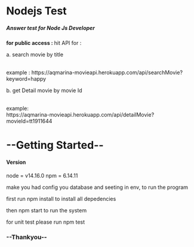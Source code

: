 # Nodejs Test
<h5>Answer test for Node Js Developer</h5>

<b>for public access : </b>
hit API for : 
<br>
<p>a. search movie by title </p>
  <br>
example :
<a>https://aqmarina-movieapi.herokuapp.com/api/searchMovie?keyword=happy</a>

<p>b. get Detail movie by movie Id </p>
<br>
example:
<br>
<a>https://aqmarina-movieapi.herokuapp.com/api/detailMovie?movieId=tt1911644</a>

<h1>--Getting Started--</h1>

<h4>Version</h4>
node = v14.16.0
npm = 6.14.11

make you had config you database and seeting in env, 
to run the program 

first run 
npm install 
to install all depedencies

then 
npm start 
to run the system 

for unit test please run 
npm test 

<h3>--Thankyou--</h3>

